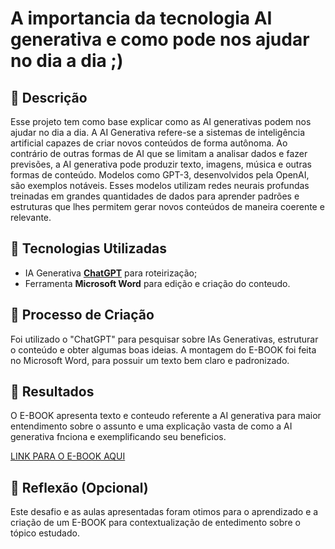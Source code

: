 # A importancia da tecnologia AI generativa e como pode nos ajudar no dia a dia ;)

## 📒 Descrição
Esse projeto tem como base explicar como as AI generativas podem nos ajudar no dia a dia. 
A AI Generativa refere-se a sistemas de inteligência artificial capazes de criar novos conteúdos de forma autônoma. Ao contrário de outras formas de AI que se limitam a analisar dados e fazer previsões, a AI generativa pode produzir texto, imagens, música e outras formas de conteúdo. Modelos como GPT-3, desenvolvidos pela OpenAI, são exemplos notáveis. 
Esses modelos utilizam redes neurais profundas treinadas em grandes quantidades de dados para aprender padrões e estruturas que lhes permitem gerar novos conteúdos de maneira coerente e relevante.

## 🤖 Tecnologias Utilizadas
- IA Generativa **[ChatGPT](https://chat.openai.com)** para roteirização;
- Ferramenta **Microsoft Word** para edição e criação do conteudo.

## 🧐 Processo de Criação
Foi utilizado o "ChatGPT" para pesquisar sobre IAs Generativas, estruturar o conteúdo e obter algumas boas ideias. A montagem do E-BOOK foi feita no Microsoft Word, para possuir um texto bem claro e padronizado.

## 🚀 Resultados
O E-BOOK apresenta texto e conteudo referente a AI generativa para maior entendimento sobre o assunto e uma explicação vasta de como a AI generativa fnciona e exemplificando seu beneficios.

[LINK PARA O E-BOOK AQUI](https://drive.google.com/drive/folders/1TJQSNvoIfiNmykpWOLM_4RshOMQuYctp?usp=sharing)

## 💭 Reflexão (Opcional)
Este desafio e as aulas apresentadas foram otimos para o aprendizado e a criação de um E-BOOK para contextualização de entedimento sobre o tópico estudado.

